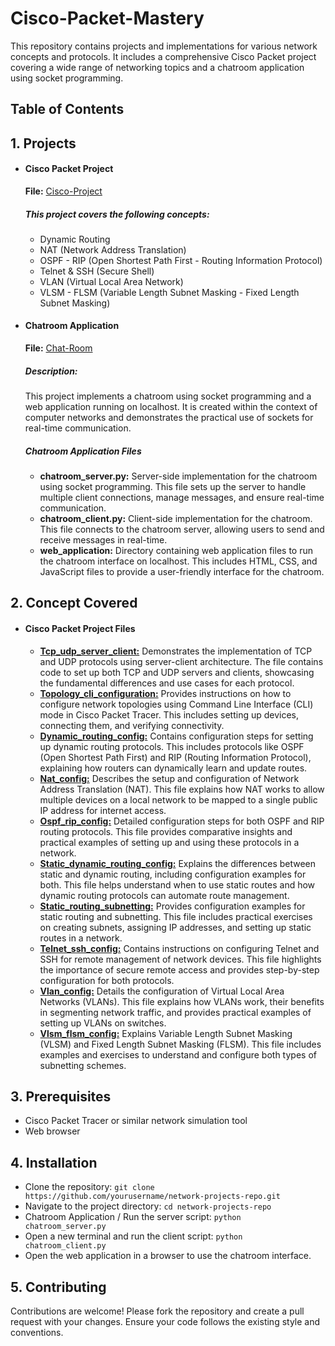 # Cisco-Packet-Mastery
This repository contains projects and implementations for various network concepts and protocols. It includes a comprehensive Cisco Packet project covering a wide range of networking topics and a chatroom application using socket programming.

## Table of Contents

## 1. Projects
- #### Cisco Packet Project
  **File:** [Cisco-Project](https://github.com/M-Muntazer-Mehdi/Cisco-Packet-Mastery/tree/main/CiscoNet%20Solutions)  
    ##### This project covers the following concepts:
    - Dynamic Routing
    - NAT (Network Address Translation)
    - OSPF - RIP (Open Shortest Path First - Routing Information Protocol)
    - Telnet & SSH (Secure Shell)
    - VLAN (Virtual Local Area Network)
    - VLSM - FLSM (Variable Length Subnet Masking - Fixed Length Subnet Masking)

- #### Chatroom Application
  **File:** [Chat-Room](https://github.com/M-Muntazer-Mehdi/Cisco-Packet-Mastery/tree/main/WebSocket-ChatRoom)  
    ##### Description:
    This project implements a chatroom using socket programming and a web application running on localhost. It is created within the context of computer networks and demonstrates the practical use of sockets for real-time communication.
    ##### Chatroom Application Files
    - **chatroom_server.py:** Server-side implementation for the chatroom using socket programming. This file sets up the server to handle multiple client connections, manage messages, and ensure real-time communication.
    - **chatroom_client.py:** Client-side implementation for the chatroom. This file connects to the chatroom server, allowing users to send and receive messages in real-time.
    - **web_application:** Directory containing web application files to run the chatroom interface on localhost. This includes HTML, CSS, and JavaScript files to provide a user-friendly interface for the chatroom.

## 2. Concept Covered
- #### Cisco Packet Project Files
    - [**Tcp_udp_server_client:**](https://github.com/M-Muntazer-Mehdi/Cisco-Packet-Mastery/blob/main/TCP-UDP.docx) Demonstrates the implementation of TCP and UDP protocols using server-client architecture. The file contains code to set up both TCP and UDP servers and clients, showcasing the fundamental differences and use cases for each protocol.
    - [**Topology_cli_configuration:**](https://github.com/M-Muntazer-Mehdi/Cisco-Packet-Mastery/blob/main/Configure%20the%20topology%20using%20CLI%20mode.docx) Provides instructions on how to configure network topologies using Command Line Interface (CLI) mode in Cisco Packet Tracer. This includes setting up devices, connecting them, and verifying connectivity.
    - [**Dynamic_routing_config:**](https://github.com/M-Muntazer-Mehdi/Cisco-Packet-Mastery/blob/main/Dynamic%20Routing.docx) Contains configuration steps for setting up dynamic routing protocols. This includes protocols like OSPF (Open Shortest Path First) and RIP (Routing Information Protocol), explaining how routers can dynamically learn and update routes.
    - [**Nat_config:**](https://github.com/M-Muntazer-Mehdi/Cisco-Packet-Mastery/blob/main/NAT.docx) Describes the setup and configuration of Network Address Translation (NAT). This file explains how NAT works to allow multiple devices on a local network to be mapped to a single public IP address for internet access.
    - [**Ospf_rip_config:**](https://github.com/M-Muntazer-Mehdi/Cisco-Packet-Mastery/blob/main/OSPF%20-%20RIP.pdf) Detailed configuration steps for both OSPF and RIP routing protocols. This file provides comparative insights and practical examples of setting up and using these protocols in a network.
    - [**Static_dynamic_routing_config:**](https://github.com/M-Muntazer-Mehdi/Cisco-Packet-Mastery/blob/main/Static%20%26%20Dynamic%20Nat.docx) Explains the differences between static and dynamic routing, including configuration examples for both. This file helps understand when to use static routes and how dynamic routing protocols can automate route management.
    - [**Static_routing_subnetting:**](https://github.com/M-Muntazer-Mehdi/Cisco-Packet-Mastery/blob/main/Static%20Routing.docx) Provides configuration examples for static routing and subnetting. This file includes practical exercises on creating subnets, assigning IP addresses, and setting up static routes in a network.
    - [**Telnet_ssh_config:**](https://github.com/M-Muntazer-Mehdi/Cisco-Packet-Mastery/blob/main/Telnet%20%26%20SSH.docx) Contains instructions on configuring Telnet and SSH for remote management of network devices. This file highlights the importance of secure remote access and provides step-by-step configuration for both protocols.
    - [**Vlan_config:**](https://github.com/M-Muntazer-Mehdi/Cisco-Packet-Mastery/blob/main/VLAN.docx) Details the configuration of Virtual Local Area Networks (VLANs). This file explains how VLANs work, their benefits in segmenting network traffic, and provides practical examples of setting up VLANs on switches.
    - [**Vlsm_flsm_config:**](https://github.com/M-Muntazer-Mehdi/Cisco-Packet-Mastery/blob/main/VLSM%20-%20FLSM.pdf) Explains Variable Length Subnet Masking (VLSM) and Fixed Length Subnet Masking (FLSM). This file includes examples and exercises to understand and configure both types of subnetting schemes.

## 3. Prerequisites
- Cisco Packet Tracer or similar network simulation tool
- Web browser

## 4. Installation
- Clone the repository: `git clone https://github.com/yourusername/network-projects-repo.git`
- Navigate to the project directory: `cd network-projects-repo`
- Chatroom Application / Run the server script: `python chatroom_server.py`
- Open a new terminal and run the client script: `python chatroom_client.py`
- Open the web application in a browser to use the chatroom interface.

## 5. Contributing
Contributions are welcome! Please fork the repository and create a pull request with your changes. Ensure your code follows the existing style and conventions.
